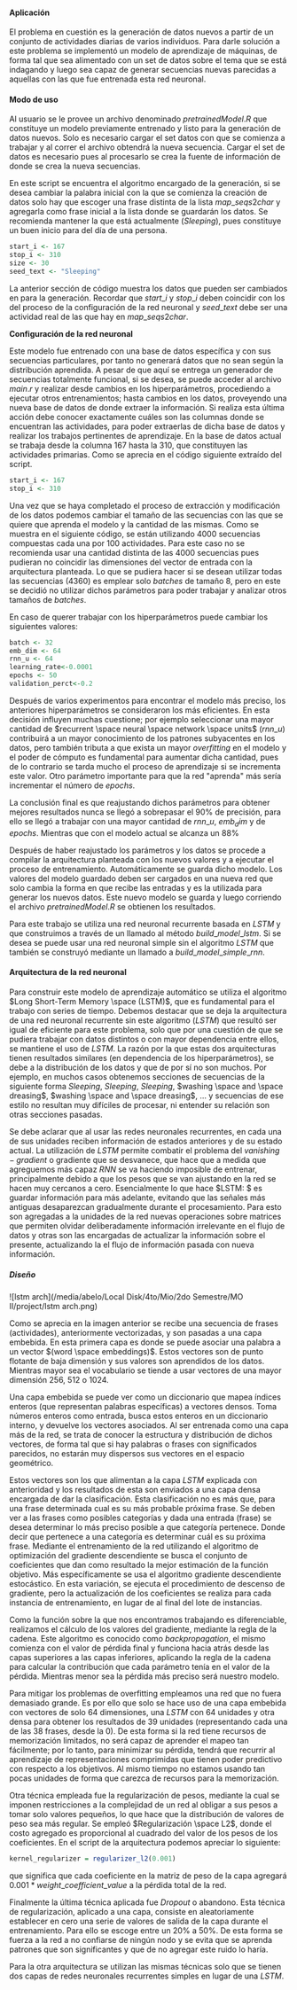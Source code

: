 #### Aplicación 

El problema en cuestión es la generación de datos nuevos a partir de un conjunto de actividades diarias de varios individuos. Para darle solución a este problema se implementó un modelo de aprendizaje de máquinas, de forma tal que sea alimentado con un set de datos sobre el tema que se está indagando y luego sea capaz de generar secuencias nuevas parecidas a aquellas con las que fue entrenada esta red neuronal. 

#### Modo de uso

Al usuario se le provee un archivo denominado $pretrainedModel.R$ que constituye un modelo previamente entrenado y listo para la generación de datos nuevos. Solo es necesario cargar el set datos con que se comienza a trabajar y al correr el archivo obtendrá la nueva secuencia. Cargar el set de datos es necesario pues al procesarlo se crea la fuente de información de donde se crea la nueva secuencias.

En este script se encuentra el algoritmo encargado de la generación, si se desea cambiar la palabra inicial con la que se comienza la creación de datos solo hay que escoger una frase distinta de la lista $map\_seqs2char$ y agregarla como frase inicial a la lista donde se guardarán los datos. Se recomienda mantener la que está actualmente ($Sleeping$), pues constituye un buen inicio para del día de una persona. 

```R
start_i <- 167
stop_i <- 310
size <- 30
seed_text <- "Sleeping"
```

La anterior sección de código muestra los datos que pueden ser cambiados en para la generación. Recordar que $start\_i$ y $stop\_i$ deben coincidir con los del proceso de la configuración de la red neuronal y  $seed\_text$ debe ser una actividad real de las que hay en $map\_seqs2char$.

**Configuración de la red neuronal**

Este modelo fue entrenado con una base de datos específica y con sus secuencias particulares, por tanto no generará datos que no sean según la distribución aprendida. A pesar de que aquí se entrega un generador de secuencias totalmente funcional, si se desea, se puede acceder al archivo $main.r$ y realizar desde cambios en los hiperparámetros, procediendo a ejecutar otros entrenamientos; hasta cambios en los datos, proveyendo una nueva base de datos de donde extraer la información. Si realiza esta última acción debe conocer exactamente cuáles son las columnas donde se encuentran las actividades, para poder extraerlas de dicha base de datos y realizar los trabajos pertinentes de aprendizaje. En la base de datos actual se trabaja desde la columna $167$ hasta la $310$, que constituyen las actividades primarias. Como se aprecia en el código siguiente extraído del script. 

```R
start_i <- 167
stop_i <- 310
```

Una vez que se haya completado el proceso de extracción y modificación de los datos podemos cambiar el tamaño de las secuencias con las que se quiere que aprenda el modelo y la cantidad de las mismas. Como se muestra en el siguiente código, se están utilizando $4000$ secuencias compuestas cada una por $100$ actividades. Para este caso no se recomienda usar una cantidad distinta de las $4000$ secuencias pues pudieran no coincidir las dimensiones del vector de entrada con la arquitectura planteada. Lo que se pudiera hacer si se desean utilizar todas las secuencias ($4360$) es emplear solo $batches$ de tamaño $8$, pero en este se decidió no utilizar dichos parámetros para poder trabajar y analizar otros tamaños de $batches$.

En caso de querer trabajar con los hiperparámetros puede cambiar los siguientes valores:

```R
batch <- 32
emb_dim <- 64 
rnn_u <- 64
learning_rate<-0.0001
epochs <- 50
validation_perct<-0.2
```

Después de varios experimentos para encontrar el modelo más preciso, los anteriores hiperparámetros se consideraron los más eficientes. En esta decisión influyen muchas cuestione; por ejemplo seleccionar una mayor cantidad de $recurrent \space neural \space network \space units$ ($rnn\_u$) contribuirá a un mayor conocimiento de los patrones subyacentes en los datos, pero también tributa a que exista un mayor $overfitting$ en el modelo y el poder de cómputo es fundamental para aumentar dicha cantidad, pues de lo contrario se tarda mucho el proceso de aprendizaje si se incrementa este valor. Otro parámetro importante para que la red "aprenda" más sería incrementar el número de $epochs$. 

La conclusión final es que reajustando dichos parámetros para obtener mejores resultados nunca se llegó a sobrepasar el $90\%$ de precisión, para ello se llegó a trabajar con una mayor cantidad de $rnn\_u$, $emb_dim$ y de $epochs$. Mientras que con el modelo actual se alcanza un $88\%$

Después de haber reajustado los parámetros y los datos se procede a compilar la arquitectura planteada con los nuevos valores y a ejecutar el proceso de entrenamiento. Automáticamente se guarda dicho modelo. Los valores del modelo guardado deben ser cargados en una nueva red que solo cambia la forma en que recibe las entradas y es la utilizada para generar los nuevos datos. Este nuevo modelo se guarda y luego corriendo el archivo $pretrainedModel.R$ se obtienen los resultados.

Para este trabajo se utiliza una red neuronal recurrente basada en $LSTM$ y que construimos a través de un llamado al método $build\_model\_lstm$. Si se desea se puede usar una red neuronal simple sin el algoritmo $LSTM$ que también se construyó mediante un llamado a $build\_model\_simple\_rnn$.

#### Arquitectura de la red neuronal

Para construir este modelo de aprendizaje automático se utiliza el algoritmo $Long Short-Term
Memory \space (LSTM)$, que es fundamental para el trabajo con series de tiempo. Debemos destacar que se deja la arquitectura de una red neuronal recurrente sin este algoritmo  ($LSTM$) que resultó ser igual de eficiente para este problema, solo que por una cuestión de que se pudiera trabajar con datos distintos o con mayor dependencia entre ellos, se mantiene el uso de $LSTM$. La razón por la que estas dos arquitecturas tienen resultados similares (en dependencia de los hiperparámetros), se debe a la distribución de los datos y que de por sí no son muchos. Por ejemplo, en muchos casos obtenemos secciones de secuencias de la siguiente forma $Sleeping$, $Sleeping$, $Sleeping$, $washing \space and \space dreasing$, $washing \space and \space dreasing$, ... y secuencias de ese estilo no resultan muy difíciles de procesar, ni entender su relación son otras secciones pasadas.

Se debe aclarar que al usar las redes neuronales recurrentes, en cada una de sus unidades reciben información de estados anteriores y de su estado actual. La utilización de $LSTM$ permite combatir el problema del $vanishing-gradient$ o gradiente que se desvanece, que hace que a medida que agreguemos más capaz $RNN$ se va haciendo imposible de entrenar, principalmente debido a que los pesos que se van ajustando en la red se hacen muy cercanos a cero. Esencialmente lo que hace $LSTM: $ es guardar información para más adelante, evitando que las señales más antiguas desaparezcan gradualmente durante el procesamiento. Para esto son agregadas a la unidades de la red nuevas operaciones sobre matrices que permiten olvidar deliberadamente información irrelevante en el flujo de datos y otras son las encargadas de actualizar la información sobre el presente, actualizando la el flujo de información pasada con nueva información.

##### Diseño

![lstm arch](/media/abelo/Local Disk/4to/Mio/2do Semestre/MO II/project/lstm arch.png)

Como se aprecia en la imagen anterior se recibe una secuencia de frases (actividades), anteriormente vectorizadas, y son pasadas a una capa embebida. En esta primera capa es donde se puede asociar una palabra a un vector $(word \space embeddings)$.  Estos vectores son de punto flotante de baja dimensión y sus valores son aprendidos de los datos. Mientras mayor sea el vocabulario se tiende a usar vectores de una mayor dimensión $256$, $512$ o $1024$. 

Una capa embebida se puede ver como un diccionario que mapea índices enteros (que representan palabras específicas) a vectores densos. Toma números enteros como entrada, busca estos enteros en un diccionario interno, y devuelve los vectores asociados. Al ser entrenada como una capa más de la red, se trata de conocer la estructura y distribución de dichos vectores, de forma tal que si hay palabras o frases con significados parecidos, no estarán muy dispersos sus vectores en el espacio geométrico.

Estos vectores son los que alimentan a la capa $LSTM$ explicada con anterioridad y los resultados de esta son enviados a una capa densa encargada de dar la clasificación. Esta clasificación no es más que, para una frase determinada cual es su más probable próxima frase.  Se deben ver a las frases como posibles categorías y dada una entrada (frase) se desea determinar lo más preciso posible a que categoría pertenece. Donde decir que pertenece a una categoría es determinar cuál es su próxima frase. Mediante el entrenamiento de la red utilizando el algoritmo de optimización del gradiente descendiente se busca el conjunto de coeficientes que dan como resultado la mejor estimación de la función objetivo. Más específicamente se usa el algoritmo gradiente descendiente estocástico. En esta variación, se ejecuta el procedimiento de descenso de gradiente, pero la actualización de los coeficientes se realiza para cada instancia de entrenamiento, en lugar de al final del lote de instancias. 

Como la función sobre la que nos encontramos trabajando es diferenciable, realizamos el cálculo de los valores del gradiente, mediante la regla de la cadena. Este algoritmo es conocido como $backpropagation$, el mismo comienza con el valor de pérdida final y funciona hacia atrás desde las capas superiores a las capas inferiores, aplicando la regla de la cadena para calcular la contribución que cada parámetro tenía en el valor de la pérdida. Mientras menor sea la pérdida más preciso será nuestro modelo.

Para mitigar los problemas de overfitting empleamos una red que no fuera demasiado grande. Es por ello que solo se hace uso de una capa embebida con vectores de solo $64$ dimensiones, una $LSTM$ con $64$ unidades y otra densa para obtener los resultados de $39$ unidades (representando cada una de las $38$ frases, desde la $0$). De esta forma si la red tiene recursos de memorización limitados, no será
capaz de aprender el mapeo tan fácilmente; por lo tanto, para minimizar su pérdida, tendrá que
recurrir al aprendizaje de representaciones comprimidas que tienen poder predictivo con respecto a los objetivos. Al mismo tiempo no estamos usando tan pocas unidades de forma que carezca de recursos para la memorización.

Otra técnica empleada fue la regularización de pesos, mediante la cual se imponen restricciones a la complejidad de un red al obligar a sus pesos a tomar solo valores pequeños, lo que hace que la distribución de valores de peso sea más regular. Se empleó $Regularización \space L2$, donde el costo agregado es proporcional al cuadrado del valor de los pesos de los coeficientes. En el script de la arquitectura podemos apreciar lo siguiente: 

```R
kernel_regularizer = regularizer_l2(0.001)
```

que significa que cada coeficiente en la matriz de peso de la capa agregará $0.001 * weight\_coefficient\_value$ a la pérdida total de la red.

Finalmente la última técnica aplicada fue $Dropout$ o abandono. Esta técnica de regularización, aplicado a una capa, consiste en aleatoriamente establecer en cero una serie de valores de salida de la capa durante el entrenamiento. Para ello se escoge entre un $20\%$ a $50\%$. De esta forma se fuerza a la red a no confiarse de ningún nodo y se evita que se aprenda patrones que son significantes y que de no agregar este ruido lo haría.

Para la otra arquitectura se utilizan las mismas técnicas solo que se tienen dos capas de redes neuronales recurrentes simples en lugar de una $LSTM$.

